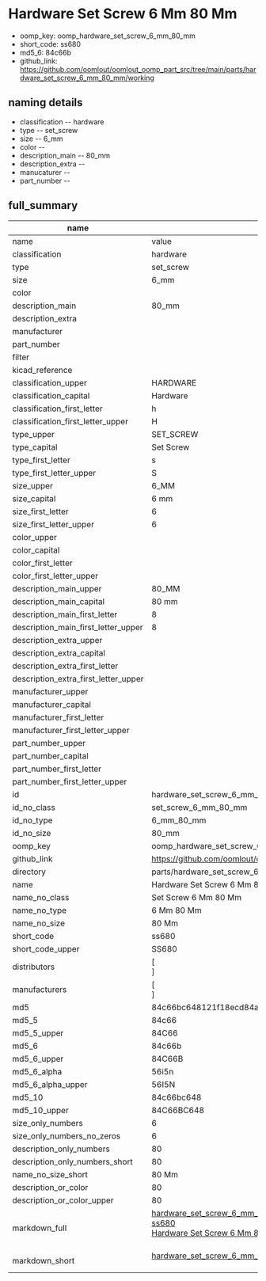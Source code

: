 # Hardware Set Screw 6 Mm 80 Mm

  
* oomp_key: oomp_hardware_set_screw_6_mm_80_mm 
* short_code: ss680
* md5_6: 84c66b  
* github_link: https://github.com/oomlout/oomlout_oomp_part_src/tree/main/parts/hardware_set_screw_6_mm_80_mm/working  
## naming details
* classification -- hardware
* type -- set_screw
* size -- 6_mm
* color -- 
* description_main -- 80_mm
* description_extra -- 
* manucaturer -- 
* part_number -- 





## full_summary
| name | value | 
| --- | --- | 
| name | value | 
| classification | hardware | 
| type | set_screw | 
| size | 6_mm | 
| color |  | 
| description_main | 80_mm | 
| description_extra |  | 
| manufacturer |  | 
| part_number |  | 
| filter |  | 
| kicad_reference |  | 
| classification_upper | HARDWARE | 
| classification_capital | Hardware | 
| classification_first_letter | h | 
| classification_first_letter_upper | H | 
| type_upper | SET_SCREW | 
| type_capital | Set Screw | 
| type_first_letter | s | 
| type_first_letter_upper | S | 
| size_upper | 6_MM | 
| size_capital | 6 mm | 
| size_first_letter | 6 | 
| size_first_letter_upper | 6 | 
| color_upper |  | 
| color_capital |  | 
| color_first_letter |  | 
| color_first_letter_upper |  | 
| description_main_upper | 80_MM | 
| description_main_capital | 80 mm | 
| description_main_first_letter | 8 | 
| description_main_first_letter_upper | 8 | 
| description_extra_upper |  | 
| description_extra_capital |  | 
| description_extra_first_letter |  | 
| description_extra_first_letter_upper |  | 
| manufacturer_upper |  | 
| manufacturer_capital |  | 
| manufacturer_first_letter |  | 
| manufacturer_first_letter_upper |  | 
| part_number_upper |  | 
| part_number_capital |  | 
| part_number_first_letter |  | 
| part_number_first_letter_upper |  | 
| id | hardware_set_screw_6_mm_80_mm | 
| id_no_class | set_screw_6_mm_80_mm | 
| id_no_type | 6_mm_80_mm | 
| id_no_size | 80_mm | 
| oomp_key | oomp_hardware_set_screw_6_mm_80_mm | 
| github_link | https://github.com/oomlout/oomlout_oomp_part_src/tree/main/parts/hardware_set_screw_6_mm_80_mm/working | 
| directory | parts/hardware_set_screw_6_mm_80_mm | 
| name | Hardware Set Screw 6 Mm 80 Mm | 
| name_no_class | Set Screw 6 Mm 80 Mm | 
| name_no_type | 6 Mm 80 Mm | 
| name_no_size | 80 Mm | 
| short_code | ss680 | 
| short_code_upper | SS680 | 
| distributors | [<br>] | 
| manufacturers | [<br>] | 
| md5 | 84c66bc648121f18ecd84a301834af82 | 
| md5_5 | 84c66 | 
| md5_5_upper | 84C66 | 
| md5_6 | 84c66b | 
| md5_6_upper | 84C66B | 
| md5_6_alpha | 56i5n | 
| md5_6_alpha_upper | 56I5N | 
| md5_10 | 84c66bc648 | 
| md5_10_upper | 84C66BC648 | 
| size_only_numbers | 6 | 
| size_only_numbers_no_zeros | 6 | 
| description_only_numbers | 80 | 
| description_only_numbers_short | 80 | 
| name_no_size_short | 80 Mm | 
| description_or_color | 80 | 
| description_or_color_upper | 80 | 
| markdown_full | [hardware_set_screw_6_mm_80_mm](https://github.com/oomlout/oomlout_oomp_part_src/tree/main/parts/hardware_set_screw_6_mm_80_mm/working)<br>[ss680](https://github.com/oomlout/oomlout_oomp_part_src/tree/main/parts/hardware_set_screw_6_mm_80_mm/working)<br>[Hardware Set Screw 6 Mm 80 Mm](https://github.com/oomlout/oomlout_oomp_part_src/tree/main/parts/hardware_set_screw_6_mm_80_mm/working)<br><br> | 
| markdown_short | [hardware_set_screw_6_mm_80_mm](https://github.com/oomlout/oomlout_oomp_part_src/tree/main/parts/hardware_set_screw_6_mm_80_mm/working)<br><br> | 
